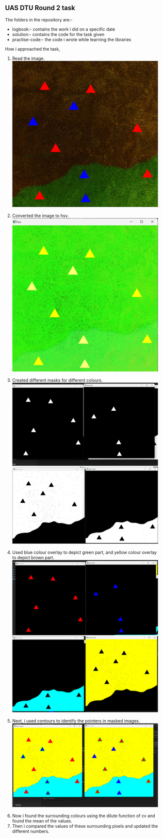 ## UAS DTU Round 2 task

 The folders in the repository are:-

 - logbook:- contains the work i did on a specific date
 - solution:- contains the code for the task given
 - practise-code:- the code i wrote while learning the libraries

How i approached the task, 

 1. Read the image.<br/>                                                   ![original image](./solution/images/1.png)<br/>  <br/>  
 2. Converted the image to hsv.<br/>                       ![enter image description here](./readme_images/hsv.png)<br/>  <br/>  
 3. Created different masks for different colours.<br/>![pointer masks s white](./readme_images/pointers_mask_white.png)![green brown mask white](./readme_images/green_brown_mask_white.png)<br/>  <br/>  
 4. Used blue colour overlay to depict green part, and yellow colour overlay to depict brown part. <br/>                               ![pointers masks](./readme_images/pointers_mask.png)![area masks](./readme_images/green_brown_mask.png)<br/>  <br/>  
 5. Next, i used contours to identify the pointers in masked images.<br/>![contour](./readme_images/contours.png)<br/>  <br/>  
6. Now i found the surrounding colours using the dilute function of cv and found the mean of the values.<br/>
7. Then i compared the values of these surrounding pixels and updated the different numbers.<br/>